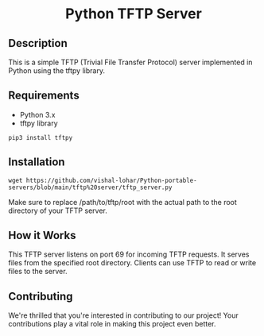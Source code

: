 <h1 align="center">Python TFTP Server</h1>

## Description
This is a simple TFTP (Trivial File Transfer Protocol) server implemented in Python using the tftpy library. 

## Requirements
-  Python 3.x
-  tftpy library


```
pip3 install tftpy
```
## Installation
```
wget https://github.com/vishal-lohar/Python-portable-servers/blob/main/tftp%20server/tftp_server.py
```

Make sure to replace /path/to/tftp/root with the actual path to the root directory of your TFTP server.

## How it Works
This TFTP server listens on port 69 for incoming TFTP requests. It serves files from the specified root directory. Clients can use TFTP to read or write files to the server.

## Contributing
We're thrilled that you're interested in contributing to our project! Your contributions play a vital role in making this project even better.
